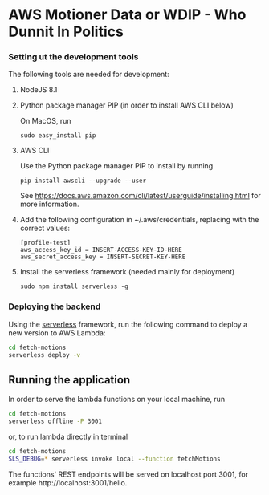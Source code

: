 # AWS Motioner Data or WDIP - Who Dunnit In Politics

### Setting ut the development tools

The following tools are needed for development:

1. NodeJS 8.1

1. Python package manager PIP (in order to install AWS CLI below)

    On MacOS, run

    ```sudo easy_install pip```

1. AWS CLI

    Use the Python package manager PIP to install by running

    ```pip install awscli --upgrade --user```

    See https://docs.aws.amazon.com/cli/latest/userguide/installing.html for more information.

1. Add the following configuration in ~/.aws/credentials, replacing with the correct values:

    ```text
    [profile-test]
    aws_access_key_id = INSERT-ACCESS-KEY-ID-HERE
    aws_secret_access_key = INSERT-SECRET-KEY-HERE
    ```

1. Install the serverless framework (needed mainly for deployment)

    ```sudo npm install serverless -g```

### Deploying the backend

Using the [serverless](https://www.serverless.com) framework, run the following command to deploy a new version to AWS Lambda:

```bash
cd fetch-motions
serverless deploy -v
```

## Running the application

In order to serve the lambda functions on your local machine, run

```bash
cd fetch-motions
serverless offline -P 3001
```

or, to run lambda directly in terminal

```bash
cd fetch-motions
SLS_DEBUG=* serverless invoke local --function fetchMotions
```

The functions' REST endpoints will be served on localhost port 3001, for example http://localhost:3001/hello.